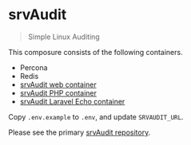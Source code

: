 # srvAudit
> Simple Linux Auditing

This composure consists of the following containers.

* Percona
* Redis
* [srvAudit web container](https://github.com/srvaudit/srvaudit-web)
* [srvAudit PHP container](https://github.com/srvaudit/srvaudit-php)
* [srvAudit Laravel Echo container](https://github.com/srvaudit/srvaudit-echo)

Copy `.env.example` to `.env`, and update `SRVAUDIT_URL`.

Please see the primary [srvAudit repository](https://github.com/srvaudit/srvaudit).
